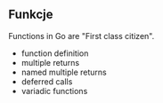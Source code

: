 ## Funkcje

Functions in Go are "First class citizen".

- function definition
- multiple returns
- named multiple returns
- deferred calls
- variadic functions